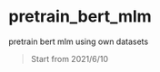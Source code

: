 # pretrain_bert_mlm
pretrain bert mlm using own datasets

<blockquote>

Start from 2021/6/10

</blockquote>
